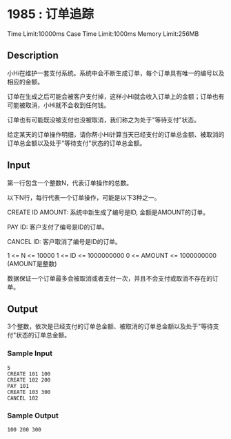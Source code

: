 # 1985 : 订单追踪

Time Limit:10000ms
Case Time Limit:1000ms
Memory Limit:256MB

## Description

小Hi在维护一套支付系统。系统中会不断生成订单，每个订单具有唯一的编号以及相应的金额。  

订单在生成之后可能会被客户支付掉，这样小Hi就会收入订单上的金额；订单也有可能被取消，小Hi就不会收到任何钱。

订单也有可能既没被支付也没被取消，我们称之为处于"等待支付"状态。  

给定某天的订单操作明细，请你帮小Hi计算当天已经支付的订单总金额、被取消的订单总金额以及处于"等待支付"状态的订单总金额。

## Input

第一行包含一个整数N，代表订单操作的总数。  

以下N行，每行代表一个订单操作，可能是以下3种之一。

CREATE ID AMOUNT: 系统中新生成了编号是ID, 金额是AMOUNT的订单。  

PAY ID: 客户支付了编号是ID的订单。

CANCEL ID: 客户取消了编号是ID的订单。  

1 <= N <= 10000  1 <= ID <= 1000000000 0 <= AMOUNT <= 1000000000 (AMOUNT是整数)

数据保证一个订单最多会被取消或者支付一次，并且不会支付或取消不存在的订单。

## Output

3个整数，依次是已经支付的订单总金额、被取消的订单总金额以及处于"等待支付"状态的订单总金额。

### Sample Input

```shell
5
CREATE 101 100
CREATE 102 200
PAY 101
CREATE 103 300
CANCEL 102
```

### Sample Output

```shell
100 200 300
```
